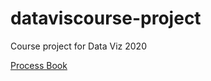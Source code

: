 # dataviscourse-project
Course project for Data Viz 2020

[Process Book](https://docs.google.com/presentation/d/1YvFvOXw1-u1KIWso4YhxSK4j8BbImXgDR_Y-u6DOC58/edit?usp=sharing)
